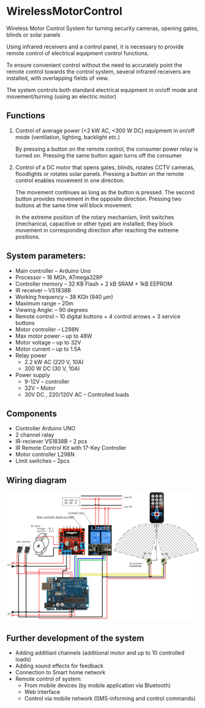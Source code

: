 # WirelessMotorControl
Wireless Motor Control System for turning security cameras, opening gates, blinds or solar panels

Using infrared receivers and a control panel, it is necessary to provide remote control of electrical equipment control functions. 

To ensure convenient control without the need to accurately point the remote control towards the control system, several infrared receivers are installed, with overlapping fields of view.

The system controls both standard electrical equipment in on/off mode and movement/turning (using an electric motor)

## Functions
1. Control of average power (<2 kW AC, <300 W DC) equipment in on/off mode (ventilation, lighting, backlight etc.)
   
   By pressing a button on the remote control, the consumer power relay is turned on. Pressing the same button again turns off the consumer
   
1. Control of a DC motor that opens gates, blinds, rotates CCTV cameras, floodlights or rotates solar panels. Pressing a button on the remote control enables movement in one direction.
   
   The movement continues as long as the button is pressed. The second button provides movement in the opposite direction. Pressing two buttons at the same time will block movement.

   In the extreme position of the rotary mechanism, limit switches (mechanical, capacitive or other type) are installed; they block movement in corresponding direction after reaching the extreme positions.

## System parameters:
* Main controller		– Arduino Uno 
* Processor 			– 16 MGh, ATmega328P
* Controller memory		– 32 KB Flash + 2 kB SRAM + 1kB EEPROM
* IR receiver			– VS1838B
* Working frequency		– 38 KGh (940 µm)
* Maximum range		– 20m
* Viewing Angle: 		– 90 degrees
* Remote control		– 10 digital buttons + 4 control arrows + 3 service buttons
* Motor controller		– L298N
* Max motor power		– up to 48W 
* Motor voltage 			– up to 32V
* Motor current			– up to 1.5A
* Relay power			
    - 2.2 kW AC (220 V, 10A)
    - 300 W DC (30 V, 10A)
* Power supply
    - 9-12V – controller
    - 32V – Motor
    - 30V DC , 220/120V AC – Controlled loads

## Components
* Controller Arduino UNO 
* 2 channel ralay 
* IR-reciever VS1838B – 2 pcs
* IR Remote Control Kit with 17-Key Controller 
* Motor controller L298N
* Limit switches – 2pcs

## Wiring diagram

![Wiring diagram for main components](https://github.com/Brabn/WirelessMotorControl/blob/main/Wiring_diagram/WirelessMotorControl.Wiring_diagram.jpg)

## Further development of the system
* Adding additianl channels (additional motor and up to 10 controlled loads)
* Adding sound effects for feedback
* Connection to Smart home network
* Remote control of system:
    - From mobile devices (by mobile application via Bluetooth)
    - Web interface
    - Control via mobile network (SMS-informing and control commands)

